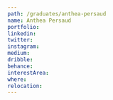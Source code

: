 ```yaml
---
path: /graduates/anthea-persaud
name: Anthea Persaud
portfolio:
linkedin:
twitter:
instagram:
medium:
dribble:
behance:
interestArea:
where:
relocation:
---
```

